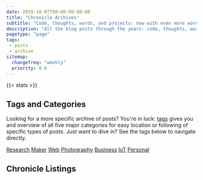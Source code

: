 ```yaml
---
date: 2019-10-07T00:00:00-08:00
title: "Chronicle Archives"
subtitle: "Code, thoughts, words, and projects: now with even more words!"
description: "All the blog posts through the years: code, thoughts, words, and projects."
pagetype: "page"
tags:
 - posts
 - archive
sitemap:
  changefreq: "weekly"
  priority: 0.8
---
```


{{< stats >}}

## Tags and Categories

Looking for a more specific archive of posts? You're in luck: <a href="/tags/">tags</a> gives you and overview of all five major categories for easy location or following of specific types of posts. Just want to dive in? See the tags below to navigate directly.

<p id="tags">
  <p><a href="/tags/research/" aria-label="Read posts about Research">Research</a> <a href="/tags/maker/" aria-label="Read posts about Maker projects">Maker</a> <a href="/tags/web/" aria-label="Read posts about the Web Platform">Web</a> <a href="/tags/photography/" aria-label="Read posts about Photography and Film">Photography</a> <a href="/tags/business/" aria-label="Read posts about Business and Management">Business</a> <a href="/tags/iot/" aria-label="Read posts about Internet of Things">IoT</a> <a href="/tags/personal/" aria-label="Read posts about my personal adventures">Personal</a></p>
</p>

## Chronicle Listings
